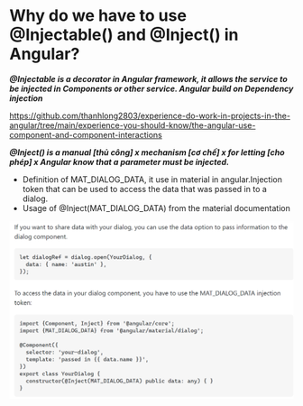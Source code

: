 #  Why do we have to use @Injectable() and @Inject() in Angular?

***@Injectable is a decorator in Angular framework, it allows the service to be injected in Components or other service. Angular build on Dependency injection***

https://github.com/thanhlong2803/experience-do-work-in-projects-in-the-angular/tree/main/experience-you-should-know/the-angular-use-component-and-component-interactions

***@Inject() is a manual [thủ công] x mechanism [cơ chế] x for letting [cho phép] x Angular know that a parameter must be injected.*** 
  - Definition of MAT_DIALOG_DATA, it use in material in angular.Injection token that can be used to access the data that was passed in to a dialog.
  - Usage of @Inject(MAT_DIALOG_DATA) from the material documentation

![enter image description here](https://github.com/thanhlong2803/update-image/blob/main/image4/Inject.png)



